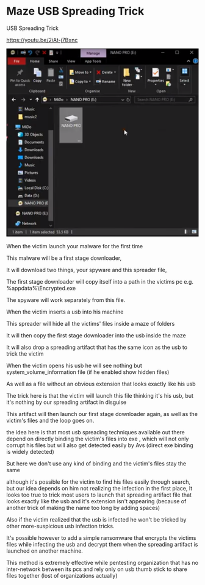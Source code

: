 # Maze USB Spreading Trick
 USB Spreading Trick
 
 https://youtu.be/2iAt-j7Bxnc

![gui](https://raw.githubusercontent.com/MagicianMido32/Maze-USB-Spreading-Trick/master/1.PNG)


 

When the victim launch your malware for the first time 

This malware will be a first stage downloader, 

It will download two things, your spyware and this spreader file,

The first stage downloader will copy itself into a path in the victims pc e.g. %appdata%\Encrypted.exe

The spyware will work separately from this file.

When the victim inserts a usb into his machine

This spreader will hide all the victims' files inside a maze of folders

It will then copy the first stage downloader into the usb inside the maze

It will also drop a spreading artifact that has the same icon as the usb to trick the victim

When the victim opens his usb he will see nothing but system_volume_information file (if he enabled show hidden files)

As well as a file without an obvious extension that looks exactly like his usb

The trick here is that the victim will launch this file thinking it's his usb, but it's nothing by our spreading artifact in disguise

This artifact will then launch our first stage downloader again, as well as the victim's files and the loop goes on.



the idea here is that most usb spreading techniques available out there depend on directly binding the victim's files into exe , which will not only corrupt his files but will also get detected easily by Avs (direct exe binding is widely detected)

But here we don't use any kind of binding and the victim's files stay the same

although it's possible for the victim to find his files easily through search, but our idea depends on him not realizing the infection in the first place, It looks too true to trick most users to launch that spreading artifact file that looks exactly like the usb and it's extension isn't appearing (because of another trick of making the name too long by adding spaces)

Also if the victim realized that the usb is infected he won't be tricked by other more-suspicious usb infection tricks.

It's possible however to add a simple ransomware that encrypts the victims files while infecting the usb and decrypt them when the spreading artifact is launched on another machine.

This method is extremely effective while pentesting organization that has no inter-network between its pcs and rely only on usb thumb stick to share files together (lost of organizations actually) 

